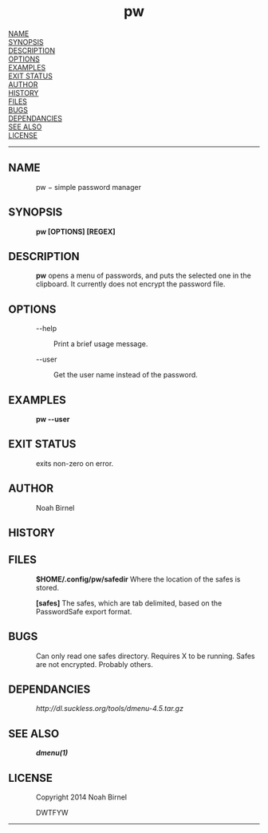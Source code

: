 <html>
<head>
<meta name="generator" content="groff -Thtml, see www.gnu.org">
<meta http-equiv="Content-Type" content="text/html; charset=US-ASCII">
<meta name="Content-Style" content="text/css">
<title>pw</title>

</head>
<body>

<h1 align="center">pw</h1>

<a href="#NAME">NAME</a><br>
<a href="#SYNOPSIS">SYNOPSIS</a><br>
<a href="#DESCRIPTION">DESCRIPTION</a><br>
<a href="#OPTIONS">OPTIONS</a><br>
<a href="#EXAMPLES">EXAMPLES</a><br>
<a href="#EXIT STATUS">EXIT STATUS</a><br>
<a href="#AUTHOR">AUTHOR</a><br>
<a href="#HISTORY">HISTORY</a><br>
<a href="#FILES">FILES</a><br>
<a href="#BUGS">BUGS</a><br>
<a href="#DEPENDANCIES">DEPENDANCIES</a><br>
<a href="#SEE ALSO">SEE ALSO</a><br>
<a href="#LICENSE">LICENSE</a><br>

<hr>


<h2>NAME
<a name="NAME"></a>
</h2>


<p style="margin-left:11%; margin-top: 1em">pw &minus;
simple password manager</p>

<h2>SYNOPSIS
<a name="SYNOPSIS"></a>
</h2>


<p style="margin-left:11%; margin-top: 1em"><b>pw [OPTIONS]
[REGEX]</b></p>

<h2>DESCRIPTION
<a name="DESCRIPTION"></a>
</h2>


<p style="margin-left:11%; margin-top: 1em"><b>pw</b> opens
a menu of passwords, and puts the selected one in the
clipboard. It currently does not encrypt the password
file.</p>

<h2>OPTIONS
<a name="OPTIONS"></a>
</h2>


<p style="margin-left:11%; margin-top: 1em">--help</p>

<p style="margin-left:18%;">Print a brief usage
message.</p>

<p style="margin-left:11%;">--user</p>

<p style="margin-left:18%;">Get the user name instead of
the password.</p>

<h2>EXAMPLES
<a name="EXAMPLES"></a>
</h2>


<p style="margin-left:11%; margin-top: 1em"><b>pw
--user</b></p>

<h2>EXIT STATUS
<a name="EXIT STATUS"></a>
</h2>


<p style="margin-left:11%; margin-top: 1em">exits non-zero
on error.</p>

<h2>AUTHOR
<a name="AUTHOR"></a>
</h2>


<p style="margin-left:11%; margin-top: 1em">Noah Birnel</p>

<h2>HISTORY
<a name="HISTORY"></a>
</h2>


<h2>FILES
<a name="FILES"></a>
</h2>



<p style="margin-left:11%; margin-top: 1em"><b>$HOME/.config/pw/safedir</b>
Where the location of the safes is stored.</p>

<p style="margin-left:11%; margin-top: 1em"><b>[safes]</b>
The safes, which are tab delimited, based on the
PasswordSafe export format.</p>

<h2>BUGS
<a name="BUGS"></a>
</h2>


<p style="margin-left:11%; margin-top: 1em">Can only read
one safes directory. Requires X to be running. Safes are not
encrypted. Probably others.</p>

<h2>DEPENDANCIES
<a name="DEPENDANCIES"></a>
</h2>



<p style="margin-left:11%; margin-top: 1em"><i>http://dl.suckless.org/tools/dmenu-4.5.tar.gz</i></p>

<h2>SEE ALSO
<a name="SEE ALSO"></a>
</h2>



<p style="margin-left:11%; margin-top: 1em"><i><b>dmenu(1)</b></i></p>

<h2>LICENSE
<a name="LICENSE"></a>
</h2>


<p style="margin-left:11%; margin-top: 1em">Copyright 2014
Noah Birnel</p>
 
<p style="margin-left:11%; margin-top: 1em">DWTFYW</p>
<hr>
</body>
</html>
